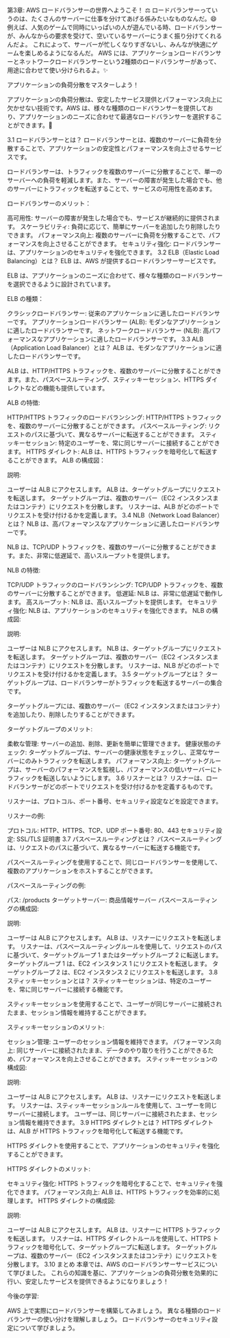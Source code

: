 第3章: AWS ロードバランサーの世界へようこそ！ ⚖️
ロードバランサーっていうのは、たくさんのサーバーに仕事を分けてあげる係みたいなものなんだ。😄
例えば、人気のゲームで同時にいっぱいの人が遊んでいる時、ロードバランサーが、みんなからの要求を受けて、空いているサーバーにうまく振り分けてくれるんだよ。
これによって、サーバーが忙しくなりすぎないし、みんなが快適にゲームを楽しめるようになるんだ。
AWS には、アプリケーションロードバランサーとネットワークロードバランサーという2種類のロードバランサーがあって、用途に合わせて使い分けられるよ。✨

アプリケーションの負荷分散をマスターしよう！

アプリケーションの負荷分散は、安定したサービス提供とパフォーマンス向上に欠かせない技術です。AWS は、様々な種類のロードバランサーを提供しており、アプリケーションのニーズに合わせて最適なロードバランサーを選択することができます。🚀

3.1 ロードバランサーとは？
ロードバランサーとは、複数のサーバーに負荷を分散することで、アプリケーションの安定性とパフォーマンスを向上させるサービスです。

ロードバランサーは、トラフィックを複数のサーバーに分散することで、単一のサーバーへの負荷を軽減します。また、サーバーの障害が発生した場合でも、他のサーバーにトラフィックを転送することで、サービスの可用性を高めます。

ロードバランサーのメリット：

高可用性: サーバーの障害が発生した場合でも、サービスが継続的に提供されます。
スケーラビリティ: 負荷に応じて、簡単にサーバーを追加したり削除したりできます。
パフォーマンス向上: 複数のサーバーに負荷を分散することで、パフォーマンスを向上させることができます。
セキュリティ強化: ロードバランサーは、アプリケーションのセキュリティを強化できます。
3.2 ELB（Elastic Load Balancing）とは？
ELB は、AWS が提供するロードバランサーサービスです。

ELB は、アプリケーションのニーズに合わせて、様々な種類のロードバランサーを選択できるように設計されています。

ELB の種類：

クラシックロードバランサー: 従来のアプリケーションに適したロードバランサーです。
アプリケーションロードバランサー (ALB): モダンなアプリケーションに適したロードバランサーです。
ネットワークロードバランサー (NLB): 高パフォーマンスなアプリケーションに適したロードバランサーです。
3.3 ALB（Application Load Balancer）とは？
ALB は、モダンなアプリケーションに適したロードバランサーです。

ALB は、HTTP/HTTPS トラフィックを、複数のサーバーに分散することができます。また、パスベースルーティング、スティッキーセッション、HTTPS ダイレクトなどの機能も提供しています。

ALB の特徴:

HTTP/HTTPS トラフィックのロードバランシング: HTTP/HTTPS トラフィックを、複数のサーバーに分散することができます。
パスベースルーティング: リクエストのパスに基づいて、異なるサーバーに転送することができます。
スティッキーセッション: 特定のユーザーを、常に同じサーバーに接続することができます。
HTTPS ダイレクト: ALB は、HTTPS トラフィックを暗号化して転送することができます。
ALB の構成図：


説明:

ユーザーは ALB にアクセスします。
ALB は、ターゲットグループにリクエストを転送します。
ターゲットグループは、複数のサーバー（EC2 インスタンスまたはコンテナ）にリクエストを分散します。
リスナーは、ALB がどのポートでリクエストを受け付けるかを定義します。
3.4 NLB（Network Load Balancer）とは？
NLB は、高パフォーマンスなアプリケーションに適したロードバランサーです。

NLB は、TCP/UDP トラフィックを、複数のサーバーに分散することができます。また、非常に低遅延で、高いスループットを提供します。

NLB の特徴:

TCP/UDP トラフィックのロードバランシング: TCP/UDP トラフィックを、複数のサーバーに分散することができます。
低遅延: NLB は、非常に低遅延で動作します。
高スループット: NLB は、高いスループットを提供します。
セキュリティ強化: NLB は、アプリケーションのセキュリティを強化できます。
NLB の構成図:


説明:

ユーザーは NLB にアクセスします。
NLB は、ターゲットグループにリクエストを転送します。
ターゲットグループは、複数のサーバー（EC2 インスタンスまたはコンテナ）にリクエストを分散します。
リスナーは、NLB がどのポートでリクエストを受け付けるかを定義します。
3.5 ターゲットグループとは？
ターゲットグループは、ロードバランサーがトラフィックを転送するサーバーの集合です。

ターゲットグループには、複数のサーバー（EC2 インスタンスまたはコンテナ）を追加したり、削除したりすることができます。

ターゲットグループのメリット:

柔軟な管理: サーバーの追加、削除、更新を簡単に管理できます。
健康状態のチェック: ターゲットグループは、サーバーの健康状態をチェックし、正常なサーバーにのみトラフィックを転送します。
パフォーマンス向上: ターゲットグループは、サーバーのパフォーマンスを監視し、パフォーマンスの低いサーバーにトラフィックを転送しないようにします。
3.6 リスナーとは？
リスナーは、ロードバランサーがどのポートでリクエストを受け付けるかを定義するものです。

リスナーは、プロトコル、ポート番号、セキュリティ設定などを設定できます。

リスナーの例:

プロトコル: HTTP、HTTPS、TCP、UDP
ポート番号: 80、443
セキュリティ設定: SSL/TLS 証明書
3.7 パスベースルーティングとは？
パスベースルーティングは、リクエストのパスに基づいて、異なるサーバーに転送する機能です。

パスベースルーティングを使用することで、同じロードバランサーを使用して、複数のアプリケーションをホストすることができます。

パスベースルーティングの例:

パス: /products
ターゲットサーバー: 商品情報サーバー
パスベースルーティングの構成図:


説明:

ユーザーは ALB にアクセスします。
ALB は、リスナーにリクエストを転送します。
リスナーは、パスベースルーティングルールを使用して、リクエストのパスに基づいて、ターゲットグループ 1 またはターゲットグループ 2 に転送します。
ターゲットグループ 1 は、EC2 インスタンス 1 にリクエストを転送します。
ターゲットグループ 2 は、EC2 インスタンス 2 にリクエストを転送します。
3.8 スティッキーセッションとは？
スティッキーセッションは、特定のユーザーを、常に同じサーバーに接続する機能です。

スティッキーセッションを使用することで、ユーザーが同じサーバーに接続されたまま、セッション情報を維持することができます。

スティッキーセッションのメリット:

セッション管理: ユーザーのセッション情報を維持できます。
パフォーマンス向上: 同じサーバーに接続されたまま、データのやり取りを行うことができるため、パフォーマンスを向上させることができます。
スティッキーセッションの構成図:


説明:

ユーザーは ALB にアクセスします。
ALB は、リスナーにリクエストを転送します。
リスナーは、スティッキーセッションルールを使用して、ユーザーを同じサーバーに接続します。
ユーザーは、同じサーバーに接続されたまま、セッション情報を維持できます。
3.9 HTTPS ダイレクトとは？
HTTPS ダイレクトは、ALB が HTTPS トラフィックを暗号化して転送する機能です。

HTTPS ダイレクトを使用することで、アプリケーションのセキュリティを強化することができます。

HTTPS ダイレクトのメリット:

セキュリティ強化: HTTPS トラフィックを暗号化することで、セキュリティを強化できます。
パフォーマンス向上: ALB は、HTTPS トラフィックを効率的に処理します。
HTTPS ダイレクトの構成図:


説明:

ユーザーは ALB にアクセスします。
ALB は、リスナーに HTTPS トラフィックを転送します。
リスナーは、HTTPS ダイレクトルールを使用して、HTTPS トラフィックを暗号化して、ターゲットグループに転送します。
ターゲットグループは、複数のサーバー（EC2 インスタンスまたはコンテナ）にリクエストを分散します。
3.10 まとめ
本章では、AWS のロードバランサーサービスについて学びました。 これらの知識を基に、アプリケーションの負荷分散を効果的に行い、安定したサービスを提供できるようになりましょう！

今後の学習:

AWS 上で実際にロードバランサーを構築してみましょう。
異なる種類のロードバランサーの使い分けを理解しましょう。
ロードバランサーのセキュリティ設定について学びましょう。